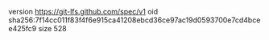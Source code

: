version https://git-lfs.github.com/spec/v1
oid sha256:7f14cc011f83f4f6e915ca41208ebcd36ce97ac19d0593700e7cd4bcee425fc9
size 528
